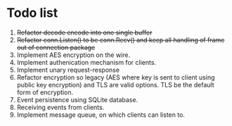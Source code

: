 # Todo list

1. ~~Refactor decode encode into one single buffer~~
1. ~~Refactor conn.Listen() to be conn.Recv() and keep all handling of frame out
   of connection package~~
1. Implement AES encryption on the wire.
1. Implement authenication mechanism for clients.
1. Implement unary request-response
1. Refactor encryption so legacy (AES where key is sent to client using public
   key encryption) and TLS are valid options. TLS be the default form of
   encryption.
1. Event persistence using SQLite database.
1. Receiving events from clients.
1. Implement message queue, on which clients can listen to.
